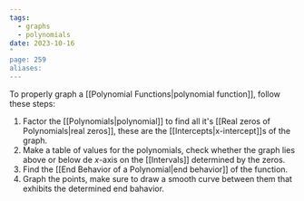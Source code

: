 ```yaml
---
tags:
  - graphs
  - polynomials
date: 2023-10-16
"
page: 259
aliases:
---
```

To properly graph a [[Polynomial Functions|polynomial function]], follow these steps:
1. Factor the [[Polynomials|polynomial]] to find all it's [[Real zeros of Polynomials|real zeros]], these are the [[Intercepts|x-intercept]]s of the graph.
2. Make a table of values for the polynomials, check whether the graph lies above or below de $x$-axis on the [[Intervals]] determined by the zeros.
3. Find the [[End Behavior of a Polynomial|end behavior]] of the function.
4. Graph the points, make sure to draw a smooth curve between them that exhibits the determined end bahavior.